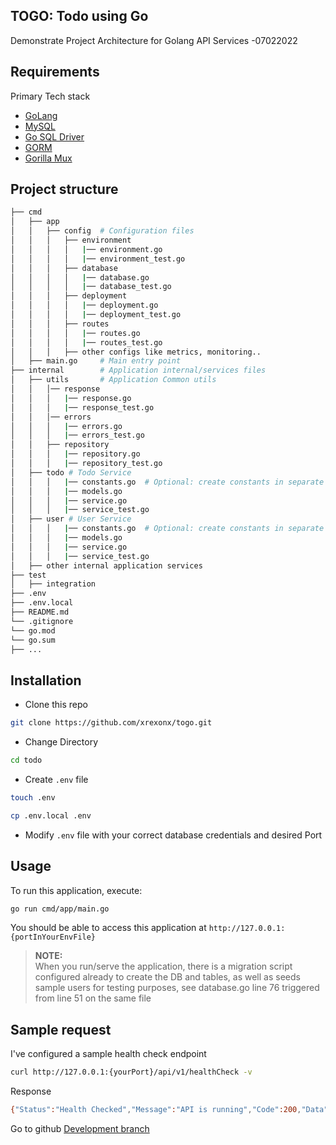 ## TOGO: Todo using Go
Demonstrate Project Architecture for Golang API Services -07022022

## Requirements
Primary Tech stack
* [GoLang](https://go.dev/)
* [MySQL](https://www.mysql.com/)
* [Go SQL Driver](https://github.com/go-sql-driver/mysql)
* [GORM](https://gorm.io/index.html)
* [Gorilla Mux](https://github.com/gorilla/mux)

## Project structure
```bash
├── cmd
│   ├── app
│   │   ├── config  # Configuration files
│   │   │   ├── environment
│   │   │   │   |── environment.go
│   │   │   │   |── environment_test.go
│   │   │   ├── database
│   │   │   │   |── database.go
│   │   │   │   |── database_test.go
│   │   │   ├── deployment
│   │   │   │   |── deployment.go
│   │   │   │   |── deployment_test.go
│   │   │   ├── routes
│   │   │   │   |── routes.go
│   │   │   │   |── routes_test.go
│   │   │   ├── other configs like metrics, monitoring..
│   ├── main.go     # Main entry point
├── internal        # Application internal/services files
│   ├── utils       # Application Common utils
│   │   │── response
│   │   │   |── response.go
│   │   │   |── response_test.go
│   │   │── errors
│   │   │   |── errors.go
│   │   │   |── errors_test.go
│   │   ├── repository
│   │   │   |── repository.go
│   │   │   |── repository_test.go
│   ├── todo # Todo Service
│   │   │   |── constants.go  # Optional: create constants in separate file if there's too many
│   │   │   |── models.go
│   │   │   |── service.go
│   │   │   |── service_test.go
│   ├── user # User Service
│   │   │   |── constants.go  # Optional: create constants in separate file if there's too many
│   │   │   |── models.go
│   │   │   |── service.go
│   │   │   |── service_test.go
│   ├── other internal application services
├── test
│   ├── integration
├── .env
├── .env.local
├── README.md
└── .gitignore
└── go.mod
└── go.sum
├── ...
```

## Installation

* Clone this repo

```bash
git clone https://github.com/xrexonx/togo.git
```

* Change Directory

```bash
cd todo
```

* Create `.env` file

```bash
touch .env
```

```bash
cp .env.local .env
```

* Modify `.env` file with your correct database credentials and desired Port

## Usage

To run this application, execute:

```bash
go run cmd/app/main.go
```

You should be able to access this application at `http://127.0.0.1:{portInYourEnvFile}`

>**NOTE:**<br>
>When you run/serve the application, there is a migration script configured already to create the DB and tables,
>as well as seeds sample users for testing purposes, see database.go line 76 triggered from line 51 on the same file

## Sample request
I've configured a sample health check endpoint
```bash
curl http://127.0.0.1:{yourPort}/api/v1/healthCheck -v
```
Response
```bash
{"Status":"Health Checked","Message":"API is running","Code":200,"Data":null,"Date":"2022-07-03T11:59:07.901816+08:00"}
```

Go to github [Development branch](https://github.com/xrexonx/togo/tree/mvp)